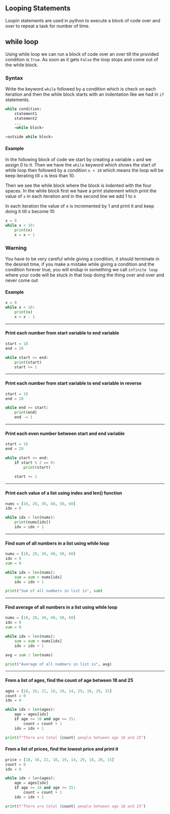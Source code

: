 ## Looping Statements
Loopin statements are used in python to execute a block of code over and over to repeat a task for number of time.
## while loop
Using while loop we can run a block of code over an over till the provided condition is `True`. As soon as it gets `False` the loop stops and come out of the while block.
### Syntax
Write the keyword `while` followed by a condition which is check on each iteration and then the while block starts with an indentation like we had in `if` statements.
```python
while condition:
    statement1
    statement2
    ...
    <while block>

<outside while block>
```
#### Example
In the following block of code we start by creating a variable `x` and we assign 0 to it. Then we have the `while` keyword which shows the start of while loop then followed by a condition `x < 10` which means the loop will be keep iterating till `x` is less than 10. 

Then we see the while block where  the block is indented with the four spaces. In the while block first we have a print statement which print the value of `x` in each iteration and in the second line we add 1 to x

In each iteration the value of x is incremented by 1 and print it and keep doing it till x become 10
```python
x = 0
while x < 10:
    print(x)
    x = x + 1
```

### Warning
You have to be very careful while giving a condition, it should terminate in the desired time, if you make a mistake while giving a condition and the condition forever true, you will endup in something we call `infinite loop` where your code will be stuck in that loop doing the thing over and over and never come out
#### Example
```python
x = 0
while x < 10:
    print(x)
    x = x - 1
```

---
#### Print each number from start variable to end variable
```python
start = 10
end = 20

while start <= end:
    print(start)
    start += 1
```
---
#### Print each number from start variable to end variable in reverse
```python
start = 10
end = 20

while end >= start:
    print(end)
    end -= 1
```
---
#### Print each even number between start and end variable
```python
start = 10
end = 20

while start <= end:
    if start % 2 == 0:
        print(start)
        
    start += 1
```
---
#### Print each value of a list using index and len() function
```python
nums = [10, 20, 30, 40, 50, 60]
idx = 0

while idx < len(nums):
    print(nums[idx])
    idx = idx + 1
```

---
#### Find sum of all numbers in a list using while loop
```python
nums = [10, 20, 30, 40, 50, 60]
idx = 0
sum = 0

while idx < len(nums):
    sum = sum + nums[idx]
    idx = idx + 1

print("Sum of all numbers in list is", sum)
```
---
#### Find average of all numbers in a list using while loop
```python
nums = [10, 20, 30, 40, 50, 60]
idx = 0
sum = 0

while idx < len(nums):
    sum = sum + nums[idx]
    idx = idx + 1

avg = sum / len(nums)

print("Average of all numbers in list is", avg)
```
---
#### From a list of ages, find the count of age between 18 and 25
```python
ages = [18, 16, 22, 18, 19, 14, 29, 18, 20, 15]
count = 0
idx = 0

while idx < len(ages):
    age = ages[idx]
    if age >= 18 and age <= 25:
        count = count + 1
    idx = idx + 1

print(f"There are total {count} people between age 18 and 25")
```

#### From a list of prices, find the lowest price and print it
```python
price = [18, 16, 22, 18, 19, 14, 29, 18, 20, 15]
count = 0
idx = 0

while idx < len(ages):
    age = ages[idx]
    if age >= 18 and age <= 25:
        count = count + 1
    idx = idx + 1

print(f"There are total {count} people between age 18 and 25")
```
